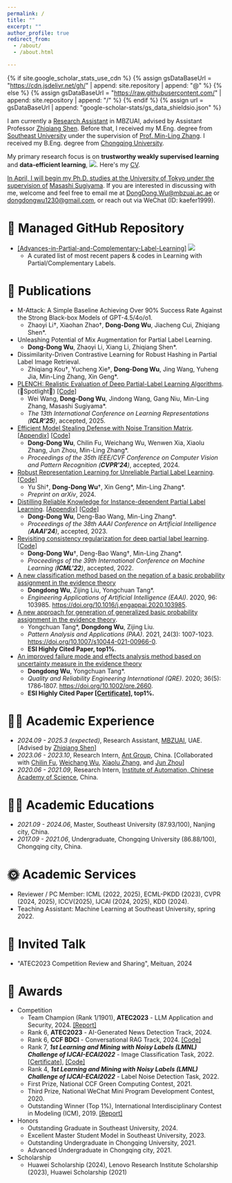 ```yaml
---
permalink: /
title: ""
excerpt: ""
author_profile: true
redirect_from: 
  - /about/
  - /about.html

---
```


{% if site.google_scholar_stats_use_cdn %}
{% assign gsDataBaseUrl = "https://cdn.jsdelivr.net/gh/" | append: site.repository | append: "@" %}
{% else %}
{% assign gsDataBaseUrl = "https://raw.githubusercontent.com/" | append: site.repository | append: "/" %}
{% endif %}
{% assign url = gsDataBaseUrl | append: "google-scholar-stats/gs_data_shieldsio.json" %}

<span class='anchor' id='about-me'></span>

I am currently a <u>Research Assistant</u> in MBZUAI, advised by Assistant Professor [Zhiqiang Shen](https://zhiqiangshen.com/). Before that, I received my M.Eng. degree from [Southeast University](https://cse.seu.edu.cn/) under the supervision of [Prof. Min-Ling Zhang](http://palm.seu.edu.cn/zhangml). I received my B.Eng. degree from [Chongqing University](http://www.cse.cqu.edu.cn/).

My primary research focus is on **trustworthy weakly supervised learning** and **data-efficient learning**,   <a href='https://scholar.google.com/citations?user=_Vx3dZgAAAAJ'><img src="https://img.shields.io/endpoint?url={{ url | url_encode }}&logo=Google%20Scholar&labelColor=f6f6f6&color=9cf&style=flat&label=citations"></a>. Here's my  <a href ="../certificates/CV.pdf">CV</a>.

<u>In April, I will begin my Ph.D. studies at the University of Tokyo under the supervision of</u> [Masashi Sugiyama](https://scholar.google.co.jp/citations?user=GkYIrlIAAAAJ&hl=en). If you are interested in discussing with me, welcome and feel free to email me at DongDong.Wu@mbzuai.ac.ae or dongdongwu1230@gmail.com, or reach out via WeChat (ID: kaefer1999).

# 🎈 Managed GitHub Repository

- [[Advances-in-Partial-and-Complementary-Label-Learning]](https://github.com/wu-dd/Advances-in-Partial-and-Complementary-Label-Learning) ![](https://img.shields.io/github/stars/wu-dd/Advances-in-Partial-and-Complementary-Label-Learning)
  - A curated list of most recent papers & codes in Learning with Partial/Complementary Labels.


# 📝 Publications

- M-Attack: A Simple Baseline Achieving Over 90% Success Rate Against the Strong Black-box Models of GPT-4.5/4o/o1.
  - Zhaoyi Li$\dagger$, Xiaohan Zhao$\dagger$, **Dong-Dong Wu**, Jiacheng Cui, Zhiqiang Shen*.
- Unleashing Potential of Mix Augmentation for Partial Label Learning.
  - **Dong-Dong Wu**, Zhaoyi Li, Xiang Li, Zhiqiang Shen*.
- Dissimilarity-Driven Contrastive Learning for Robust Hashing in Partial Label Image Retrieval.
  - Zhiqiang Kou$\dagger$, Yucheng Xie$\dagger$, **Dong-Dong Wu**, Jing Wang, Yuheng Jia, Min-Ling Zhang, Xin Geng*.
- [PLENCH: Realistic Evaluation of Deep Partial-Label Learning Algorithms](https://openreview.net/forum?id=FtX6oAW7Dd&referrer=%5BAuthor%20Console%5D(%2Fgroup%3Fid%3DICLR.cc%2F2025%2FConference%2FAuthors%23your-submissions)). (🌟Spotlight🌟) [[Code]](https://github.com/wwangwitsel/PLENCH)
  - Wei Wang, **Dong-Dong Wu**, Jindong Wang, Gang Niu, Min-Ling Zhang, Masashi Sugiyama*.
  - *The 13th International Conference on Learning Representations (**ICLR’25**)*, accepted, 2025.
- [Efficient Model Stealing Defense with Noise Transition Matrix](https://palm.seu.edu.cn/zhangml/files/CVPR'24.pdf). [[Appendix]](https://palm.seu.edu.cn/zhangml/files/Appendix_CVPR'24.pdf) [[Code]](https://github.com/wu-dd/EMMA)
  - **Dong-Dong Wu**, Chilin Fu, Weichang Wu, Wenwen Xia, Xiaolu Zhang, Jun Zhou, Min-Ling Zhang*.
  - *Proceedings of the 35th IEEE/CVF Conference on Computer Vision and Pattern Recognition (**CVPR'24**)*, accepted, 2024.
- [Robust Representation Learning for Unreliable Partial Label Learning](https://arxiv.org/pdf/2308.16718.pdf). [[Code]](https://github.com/wu-dd/URRL)
  - Yu Shi$\dagger$, **Dong-Dong Wu**$\dagger$, Xin Geng\*, Min-Ling Zhang\*.
  - *Preprint on arXiv*, 2024.
- [Distilling Reliable Knowledge for Instance-dependent Partial Label Learning](https://palm.seu.edu.cn/zhangml/files/AAAI'24d.pdf). [[Appendix]](https://palm.seu.edu.cn/zhangml/files/Appendix_AAAI'24d.pdf) [[Code]](https://github.com/wu-dd/DIRK)
  - **Dong-Dong Wu**, Deng-Bao Wang, Min-Ling Zhang\*.
  - *Proceedings of the 38th AAAI Conference on Artificial Intelligence (**AAAI'24**)*, accepted, 2023.
- [Revisiting consistency regularization for deep partial label learning](http://palm.seu.edu.cn/zhangml/files/ICML'22a.pdf). [[Code]](https://github.com/wu-dd/PLCR)
  - **Dong-Dong Wu**$\dagger$, Deng-Bao Wang$\dagger$, Min-Ling Zhang\*.
  - *Proceedings of the 39th International Conference on Machine Learning (**ICML'22**)*, accepted, 2022.
- [A new classification method based on the negation of a basic probability assignment in the evidence theory](https://www.sciencedirect.com/science/article/abs/pii/S0952197620302864) 
  - **Dongdong Wu**, Zijing Liu, Yongchuan Tang\*.
  - *Engineering Applications of Artificial Intelligence (EAAI)*. 2020, 96: 103985. https://doi.org/10.1016/j.engappai.2020.103985.
- [A new approach for generation of generalized basic probability  assignment in the evidence theory](https://link.springer.com/content/pdf/10.1007/s10044-021-00966-0.pdf).
  - Yongchuan Tang\*, **Dongdong Wu**, Zijing Liu.
  - *Pattern Analysis and Applications (PAA)*.  2021, 24(3): 1007-1023. https://doi.org/10.1007/s10044-021-00966-0.
  - **ESI Highly Cited Paper, top1%**.
- [An improved failure mode and effects analysis method based on uncertainty measure in the evidence theory](https://onlinelibrary.wiley.com/doi/epdf/10.1002/qre.2660)
  - **Dongdong Wu**, Yongchuan Tang*.
  - *Quality and Reliability Engineering International (QRE)*. 2020; 36(5): 1786‐1807. https://doi.org/10.1002/qre.2660.
  - **ESI Highly Cited Paper [<a href ="../certificates/Top Cited Article 2020-2021.pdf">Certificate</a>], top1%.**

# 👨‍💻 Academic Experience

- *2024.09 - 2025.3 (expected)*, Research Assistant, [MBZUAI](https://mbzuai.ac.ae/), UAE. [Advised by [Zhiqiang Shen](https://zhiqiangshen.com/)]
- *2023.06 - 2023.10*, Research Intern, [Ant Group](https://www.antgroup.com/), China. [Collaborated with [Chilin Fu](https://dblp.org/pid/245/1803.html), [Weichang Wu](https://openreview.net/profile?id=~Weichang_Wu1), [Xiaolu Zhang](https://scholar.google.com/citations?user=cAz9PToAAAAJ&hl=en), and [Jun Zhou](https://scholar.google.com/citations?user=mCVvloEAAAAJ&hl=en)]
- *2020.06 - 2021.09*, Research Intern, [Institute of Automation, Chinese Academy of Science](http://www.ia.cas.cn/), China.

# 👨‍🎓 Academic Educations

- *2021.09 - 2024.06*, Master, Southeast University (87.93/100), Nanjing city, China. 
- *2017.09 - 2021.06*, Undergraduate, Chongqing University (86.88/100), Chongqing city, China.

# 🌞 Academic Services

- Reviewer / PC Member: ICML (2022, 2025), ECML-PKDD (2023), CVPR (2024, 2025), ICCV(2025), IJCAI (2024, 2025), KDD (2024).
- Teaching Assistant: Machine Learning at Southeast University, spring 2022.

# 👻 Invited Talk

- "ATEC2023 Competition Review and Sharing", Meituan, 2024

# 🏅 Awards

- Competition
  - Team Champion (Rank 1/1901), **ATEC2023** - LLM Application and Security, 2024. [[Report]](https://tech.cnr.cn/techph/20240423/t20240423_526677850.shtml)
  - Rank 6, **ATEC2023** - AI-Generated News Detection Track, 2024.
  - Rank 6, **CCF BDCI** - Conversational RAG Track, 2024. [[Code]](https://github.com/wu-dd/BDCI-Solution) 
  - Rank 7, ***1st Learning and Mining with Noisy Labels (LMNL) Challenge of IJCAI-ECAI2022*** - Image Classification Task, 2022. [<a href="../certificates/1st of LMNL challenge.pdf">Certificate</a>], [[Code]](https://github.com/wu-dd/LMNL)
  - Rank 4, ***1st Learning and Mining with Noisy Labels (LMNL) Challenge of IJCAI-ECAI2022*** - Label Noise Detection Task, 2022.
  - First Prize, National CCF Green Computing Contest, 2021.
  - Third Prize, National WeChat Mini Program Development Contest, 2020.
  - Outstanding Winner (Top 1%), International Interdisciplinary Contest in Modeling (ICM), 2019. [[Report]](https://wmxy.cqu.edu.cn/info/1016/1173.htm)
- Honors
  - Outstanding Graduate in Southeast University, 2024.
  - Excellent Master Student Model in Southeast University, 2023.
  - Outstanding Undergraduate in Chongqing University, 2021.
  - Advanced Undergraduate in Chongqing city, 2021.
- Scholarship
  - Huawei Scholarship (2024), Lenovo Research Institute Scholarship (2023), Huawei Scholarship (2021)
